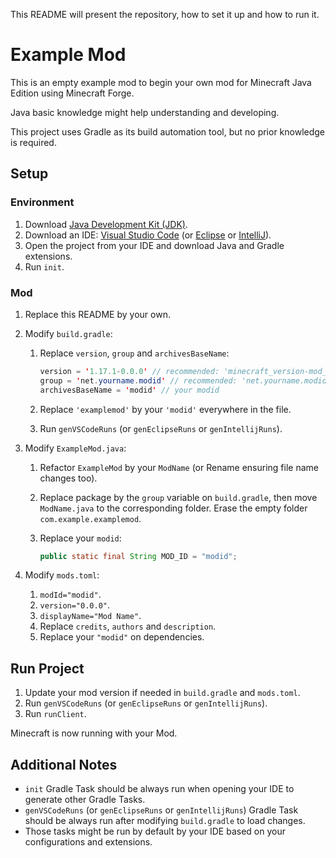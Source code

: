 This README will present the repository, how to set it up and how to run it.

# Example Mod

This is an empty example mod to begin your own mod for Minecraft Java Edition using Minecraft Forge.

Java basic knowledge might help understanding and developing.

This project uses Gradle as its build automation tool, but no prior knowledge is required.

## Setup

### Environment

1. Download [Java Development Kit (JDK)](https://www.oracle.com/java/technologies/downloads/).
2. Download an IDE: [Visual Studio Code](https://code.visualstudio.com/) (or [Eclipse](https://www.eclipse.org/downloads/) or [IntelliJ](https://www.jetbrains.com/idea/download/#section=windows)).
3. Open the project from your IDE and download Java and Gradle extensions.
4. Run `init`.

### Mod

1. Replace this README by your own.
2. Modify `build.gradle`:

    1. Replace `version`, `group` and `archivesBaseName`:

        ```java
        version = '1.17.1-0.0.0' // recommended: 'minecraft_version-mod_version'
        group = 'net.yourname.modid' // recommended: 'net.yourname.modid'
        archivesBaseName = 'modid' // your modid
        ```

    2. Replace `'examplemod'` by your `'modid'` everywhere in the file.
    3. Run `genVSCodeRuns` (or `genEclipseRuns` or `genIntellijRuns`).

3. Modify `ExampleMod.java`:

    1. Refactor `ExampleMod` by your `ModName` (or Rename ensuring file name changes too).
    2. Replace package by the `group` variable on `build.gradle`, then move `ModName.java` to the corresponding folder. Erase the empty folder `com.example.examplemod`.
    3. Replace your `modid`:

        ```java
        public static final String MOD_ID = "modid";
        ```

4. Modify `mods.toml`:

    1. `modId="modid"`.
    2. `version="0.0.0"`.
    3. `displayName="Mod Name"`.
    4. Replace `credits`, `authors` and `description`.
    5. Replace your `"modid"` on dependencies.

## Run Project

1. Update your mod version if needed in `build.gradle` and `mods.toml`.
2. Run `genVSCodeRuns` (or `genEclipseRuns` or `genIntellijRuns`).
3. Run `runClient`.

Minecraft is now running with your Mod.

## Additional Notes

-   `init` Gradle Task should be always run when opening your IDE to generate other Gradle Tasks.
-   `genVSCodeRuns` (or `genEclipseRuns` or `genIntellijRuns`) Gradle Task should be always run after modifying `build.gradle` to load changes.
-   Those tasks might be run by default by your IDE based on your configurations and extensions.
